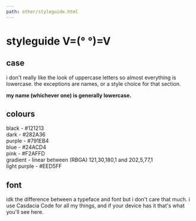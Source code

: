 ```yaml
---
path: other/styleguide.html
---
```

# styleguide V=(° °)=V

## case

i don't really like the look of uppercase letters so almost everything is lowercase. the exceptions are names, or a style choice for that section.

**my name (whichever one) is generally lowercase.**

## colours

<div class="squarecontainer">
<div class="square blackbackground white">
black - #121213
</div>
<div class="square darkbackground white">
dark - #282A36
</div>
<div class="square purplebackground white">
purple - #791EB4
</div>
<div class="square bluebackground black">
blue - #24ACD4
</div>
<div class="square pinkbackground black">
pink - #F2AFFD
</div>
<div class="square gradbackground white">
gradient - linear between (RBGA) 121,30,180,1 and 202,5,77,1 
</div>
<div class="square secpurpbackground  black">
light purple - #EED5FF
</div>
</div>


## font

idk the difference between a typeface and font but i don't care that much. i use Casdacia Code for all my things, and if your device has it that's what you'll see here.
